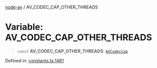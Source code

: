 [node-av](../globals.md) / AV\_CODEC\_CAP\_OTHER\_THREADS

# Variable: AV\_CODEC\_CAP\_OTHER\_THREADS

> `const` **AV\_CODEC\_CAP\_OTHER\_THREADS**: [`AVCodecCap`](../type-aliases/AVCodecCap.md)

Defined in: [constants.ts:1461](https://github.com/seydx/av/blob/f8631fc881b394300b1479f511d55cf1c370a87f/src/constants/constants.ts#L1461)
